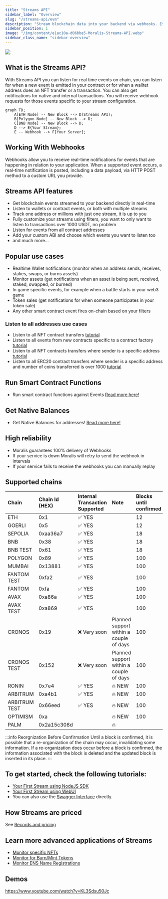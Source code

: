 ```yaml
---
title: "Streams API"
sidebar_label: "Overview"
slug: "/streams-api/evm"
description: "Stream blockchain data into your backend via webhooks. Ethereum, Polygon, Avalanche, BNB Chain, Fantom, Cronos, Arbitrum, Ronin and testnets are supported. More networks to be added soon."
sidebar_position: 1
image: "/img/content/e1ac10a-d06bbe5-Moralis-Streams-API.webp"
sidebar_class_name: "sidebar-overview"
---
```


![](/img/content/d06bbe5-Moralis-Streams-API.webp)

## What is the Streams API?

With Streams API you can listen for real time events on chain, you can listen for when a new event is emitted in your contract or for when a walltet address does an NFT transfer or a transaction. You can also get notifications for native and internal transactions. You will receive webhook requests for those events specific to your stream configuration.

```mermaid
graph TD;
    A[ETH Node] -- New Block --> D(Streams API);
    B[Polygon Node] -- New Block --> D;
    C[BNB Node] -- New Block --> D;
    D --> E{Your Stream};
    E -- Webhook --> F[Your Server];
```

## Working With Webhooks

Webhooks allow you to receive real-time notifications for events that are happening in relation to your application. When a supported event occurs, a real-time notification is posted, including a data payload, via HTTP POST method to a custom URL you provide.

## Streams API features

- Get blockchain events streamed to your backend directly in real-time
- Listen to wallets or contract events, or both with multiple streams
- Track one address or millions with just one stream, it is up to you
- Fully customize your streams using filters, you want to only want to listen to transactions over 1000 USDT, no problem
- Listen for events from all contract addresses
- Add your custom ABI and choose which events you want to listen too
- and much more...

## Popular use cases

- Realtime Wallet notifications (monitor when an address sends, receives, stakes, swaps, or burns assets)
- Monitor assets (get notifications when an asset is being sent, received, staked, swapped, or burned)
- In game specific events, for example when a battle starts in your web3 game
- Token sales (get notifications for when someone participates in your token sale)
- Any other smart contract event fires on-chain based on your filters

### Listen to all addresses use cases

- Listen to all NFT contract transfers [tutorial](/streams-api/evm/how-to-listen-all-nft-transfers)
- Listen to all events from new contracts specific to a contract factory [tutorial](/streams-api/evm/how-to-listen-all-events-from-a-contract-factory)
- Listen to all NFT contracts transfers where sender is a specific address [tutorial](/streams-api/evm/how-to-listen-to-all-nft-transfers-sent-from-a-specific-address)
- Listen to all ERC20 contract transfers where sender is a specific address and number of coins transferred is over 1000 [tutorial](/streams-api/evm/how-to-listen-to-all-erc20-contract-transfers-over-certain-amount-sent-by-specific-address)

## Run Smart Contract Functions

- Run smart contract functions against Events [Read more here!](/streams-api/evm/triggers)

## Get Native Balances

- Get Native Balances for addresses! [Read more here!](/streams-api/evm/get-native-balances)

## High reliability

- Moralis guarantees 100% delivery of Webhooks
- If your service is down Moralis will retry to send the webhook in intervals
- If your service fails to receive the webhooks you can manually replay

## Supported chains

| Chain         | Chain Id (HEX) | Internal Transaction Supported | Note                                    | Blocks until confirmed |
| :------------ | :------------- | :----------------------------- | :-------------------------------------- | :--------------------- |
| ETH           | 0x1            | ✅ YES                         |                                         | 12                     |
| GOERLI        | 0x5            | ✅ YES                         |                                         | 12                     |
| SEPOLIA       | 0xaa36a7       | ✅ YES                         |                                         | 18                     |
| BNB           | 0x38           | ✅ YES                         |                                         | 18                     |
| BNB TEST      | 0x61           | ✅ YES                         |                                         | 18                     |
| POLYGON       | 0x89           | ✅ YES                         |                                         | 100                    |
| MUMBAI        | 0x13881        | ✅ YES                         |                                         | 100                    |
| FANTOM TEST   | 0xfa2          | ✅ YES                         |                                         | 100                    |
| FANTOM        | 0xfa           | ✅ YES                         |                                         | 100                    |
| AVAX          | 0xa86a         | ✅ YES                         |                                         | 100                    |
| AVAX TEST     | 0xa869         | ✅ YES                         |                                         | 100                    |
| CRONOS        | 0x19           | ❌ Very soon                   | Planned support within a couple of days | 100                    |
| CRONOS TEST   | 0x152          | ❌ Very soon                   | Planned support within a couple of days | 100                    |
| RONIN         | 0x7e4          | ✅ YES                         | 🔥 NEW                                  | 100                    |
| ARBITRUM      | 0xa4b1         | ✅ YES                         | 🔥 NEW                                  | 100                    |
| ARBITRUM TEST | 0x66eed        | ✅ YES                         | 🔥 NEW                                  | 100                    |
| OPTIMISM      | 0xa            |                                | 🔥 NEW                                  | 100                    |
| PALM          | 0x2a15c308d    |                                | 🔥                                      |

:::info Reorgnization Before Confirmation
Until a block is confirmed, it is possible that a re-organization of the chain may occur, invalidating some information. If a re-organization does occur before a block is confirmed, the information associated with the block is deleted and the updated block is inserted in its place.
:::

## To get started, check the following tutorials:

- [Your First Stream using NodeJS SDK](/streams-api/evm/using-node-js-sdk)
- [Your First Stream using WebUI](/streams-api/evm/using-webui)
- You can also use the [Swagger Interface](https://api.moralis-streams.com/api-docs/) directly.

## How Streams are priced

See [Records and pricing](/streams-api/evm/records-and-pricing)

## Learn more advanced applications of Streams

- [Monitor specific NFTs](/streams-api/evm/how-to-monitor-specific-nfts)
- [Monitor for Burn/Mint Tokens](/streams-api/evm/how-to-monitor-for-erc20-token-burns-or-mints)
- [Monitor ENS Name Registrations](/streams-api/evm/how-to-monitor-ens-domain-registrations)

## Demos

https://www.youtube.com/watch?v=KL3Sdsu50Jc
